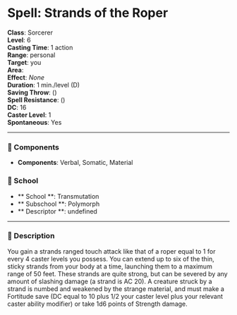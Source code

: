 
# Spell: Strands of the Roper
**Class**: Sorcerer  
**Level**: 6  
**Casting Time**: 1 action  
**Range**: personal  
**Target**: you  
**Area**:   
**Effect**: _None_  
**Duration**: 1 min./level (D)  
**Saving Throw**:  ()  
**Spell Resistance**:  ()  
**DC**: 16  
**Caster Level**: 1  
**Spontaneous**: Yes

---

### 🔮 Components
- **Components**: Verbal, Somatic, Material

### 🏫 School
- ** School **: Transmutation
- ** Subschool **: Polymorph
- ** Descriptor **: undefined
---

### 📜 Description
You gain a strands ranged touch attack like that of a roper equal to 1 for every 4 caster levels you possess. You can extend up to six of the thin, sticky strands from your body at a time, launching them to a maximum range of 50 feet. These strands are quite strong, but can be severed by any amount of slashing damage (a strand is AC 20). A creature struck by a strand is numbed and weakened by the strange material, and must make a Fortitude save (DC equal to 10 plus 1/2 your caster level plus your relevant caster ability modifier) or take 1d6 points of Strength damage.
